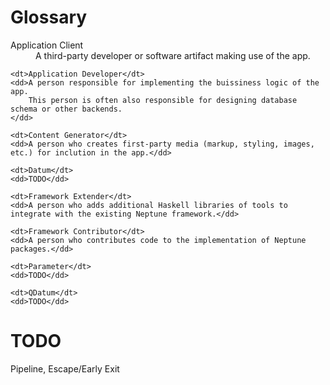 Glossary
========

<dl>
	<dt>Application Client</dt>
	<dd>A third-party developer or software artifact making use of the app.</dd>
	
	<dt>Application Developer</dt>
	<dd>A person responsible for implementing the buissiness logic of the app.
        This person is often also responsible for designing database schema or other backends.
    </dd>

	<dt>Content Generator</dt>
	<dd>A person who creates first-party media (markup, styling, images, etc.) for inclution in the app.</dd>

    <dt>Datum</dt>
    <dd>TODO</dd>
	
	<dt>Framework Extender</dt>
	<dd>A person who adds additional Haskell libraries of tools to integrate with the existing Neptune framework.</dd>
	
	<dt>Framework Contributor</dt>
	<dd>A person who contributes code to the implementation of Neptune packages.</dd>

	<dt>Parameter</dt>
	<dd>TODO</dd>

	<dt>QDatum</dt>
	<dd>TODO</dd>
</dl>

TODO
====

Pipeline, Escape/Early Exit